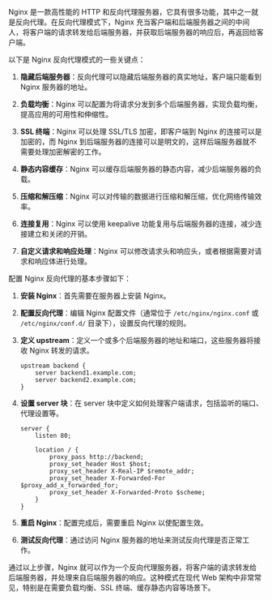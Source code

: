 Nginx 是一款高性能的 HTTP 和反向代理服务器，它具有很多功能，其中之一就是反向代理。在反向代理模式下，Nginx 充当客户端和后端服务器之间的中间人，将客户端的请求转发给后端服务器，并获取后端服务器的响应后，再返回给客户端。

以下是 Nginx 反向代理模式的一些关键点：

1. **隐藏后端服务器**：反向代理可以隐藏后端服务器的真实地址，客户端只能看到 Nginx 服务器的地址。

2. **负载均衡**：Nginx 可以配置为将请求分发到多个后端服务器，实现负载均衡，提高应用的可用性和伸缩性。

3. **SSL 终端**：Nginx 可以处理 SSL/TLS 加密，即客户端到 Nginx 的连接可以是加密的，而 Nginx 到后端服务器的连接可以是明文的，这样后端服务器就不需要处理加密解密的工作。

4. **静态内容缓存**：Nginx 可以缓存后端服务器的静态内容，减少后端服务器的负载。

5. **压缩和解压缩**：Nginx 可以对传输的数据进行压缩和解压缩，优化网络传输效率。

6. **连接复用**：Nginx 可以使用 keepalive 功能复用与后端服务器的连接，减少连接建立和关闭的开销。

7. **自定义请求和响应处理**：Nginx 可以修改请求头和响应头，或者根据需要对请求和响应体进行处理。

配置 Nginx 反向代理的基本步骤如下：

1. **安装 Nginx**：首先需要在服务器上安装 Nginx。

2. **配置反向代理**：编辑 Nginx 配置文件（通常位于 `/etc/nginx/nginx.conf` 或 `/etc/nginx/conf.d/` 目录下），设置反向代理的规则。

3. **定义 upstream**：定义一个或多个后端服务器的地址和端口，这些服务器将接收 Nginx 转发的请求。

   ```nginx
   upstream backend {
       server backend1.example.com;
       server backend2.example.com;
   }
   ```

4. **设置 server 块**：在 server 块中定义如何处理客户端请求，包括监听的端口、代理设置等。

   ```nginx
   server {
       listen 80;

       location / {
           proxy_pass http://backend;
           proxy_set_header Host $host;
           proxy_set_header X-Real-IP $remote_addr;
           proxy_set_header X-Forwarded-For $proxy_add_x_forwarded_for;
           proxy_set_header X-Forwarded-Proto $scheme;
       }
   }
   ```

5. **重启 Nginx**：配置完成后，需要重启 Nginx 以使配置生效。

6. **测试反向代理**：通过访问 Nginx 服务器的地址来测试反向代理是否正常工作。

通过以上步骤，Nginx 就可以作为一个反向代理服务器，将客户端的请求转发给后端服务器，并处理来自后端服务器的响应。这种模式在现代 Web 架构中非常常见，特别是在需要负载均衡、SSL 终端、缓存静态内容等场景下。
